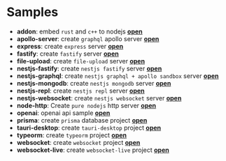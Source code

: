 # Samples

- **addon**: embed `rust` and `c++` to nodejs [**open**](samples/addon/src/main.ts)
- **apollo-server**: create `graphql` apollo server [**open**](samples/apollo-server/src/main.ts)
- **express**: create `express` server [**open**](samples/express/src/main.ts)
- **fastify**: create `fastify` server [**open**](samples/fastify/src/main.ts)
- **file-upload**: create `file-upload` server [**open**](samples/file-upload/src/main.ts)
- **nestjs-fastify**: create `nestjs fastify` server [**open**](samples/nestjs-fastify/src/main.ts)
- **nestjs-graphql**: create `nestjs graphql + apollo sandbox` server [**open**](samples/nestjs-graphql/src/main.ts)
- **nestjs-mongodb**: create `nestjs mongodb` server [**open**](samples/nestjs-mongodb/src/main.ts)
- **nestjs-repl**: create `nestjs repl` server [**open**](samples/nestjs-repl/src/main.ts)
- **nestjs-websocket**: create `nestjs websocket` server [**open**](samples/nestjs-websocket/src/main.ts)
- **node-http**: Create `pure nodejs` http server [**open**](samples/node-http/src/main.ts)
- **openai**: openai api sample [**open**](samples/openai/src/main.ts)
- **prisma**: create `prisma` database project [**open**](samples/prisma/src/main.ts)
- **tauri-desktop**: create `tauri-desktop` project [**open**](samples/tauri-desktop/src/main.ts)
- **typeorm**: create `typeorm` project [**open**](samples/typeorm/src/main.ts)
- **websocket**: create `websocket` project [**open**](samples/websocket/src/main.ts)
- **websocket-live**: create `websocket-live` project [**open**](samples/websocket-live/src/main.ts)
